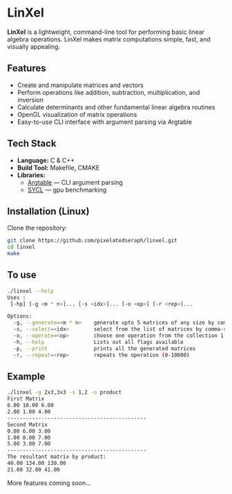 # LinXel

**LinXel** is a lightweight, command-line tool for performing basic linear algebra operations. LinXel makes matrix computations simple, fast, and visually appealing.

## Features

- Create and manipulate matrices and vectors  
- Perform operations like addition, subtraction, multiplication, and inversion  
- Calculate determinants and other fundamental linear algebra routines  
- OpenGL visualization of matrix operations  
- Easy-to-use CLI interface with argument parsing via Argtable  

## Tech Stack

- **Language:** C & C++
- **Build Tool:** Makefile, CMAKE  
- **Libraries:**  
  - [Argtable](https://www.argtable.org/) — CLI argument parsing  
  - [SYCL](https://www.khronos.org/sycl/) — gpu benchmarking  

## Installation (Linux)

Clone the repository:

```bash
git clone https://github.com/pixelatedseraph/linxel.git
cd linxel
make
```
## To use
```bash
./linxel --help
Uses :
 [-hp] [-g <m * n>]... [-s <idx>]... [-o <op>] [-r <rep>]...

Options:
  -g, --generate=<m * n>    generate upto 5 matrices of any size by comma-separated list (eg 2x2,3x3,4x4) 
  -s, --select=<idx>        select from the list of matrices by comma-separated indicies (eg 1,2,3) 
  -o, --operate=<op>        choose one operation from the collection 1.uniops(trans,det,inv,spr) 2.biops(product, add ,sub) 
  -h, --help                Lists out all flags available 
  -p, --print               prints all the generated matrices
  -r, --repeat=<rep>        repeats the operation (0-10000) 
```
## Example
```bash
./linxel -g 2x3,3x3 -s 1,2 -o product
First Matrix  
6.00 10.00 6.00 
2.00 1.00 4.00 
---------------------------------------------
Second Matrix 
0.00 6.00 3.00 
1.00 8.00 7.00 
5.00 3.00 7.00 
---------------------------------------------
The resultant matrix by product: 
40.00 134.00 130.00 
21.00 32.00 41.00 
```
More features coming soon...
